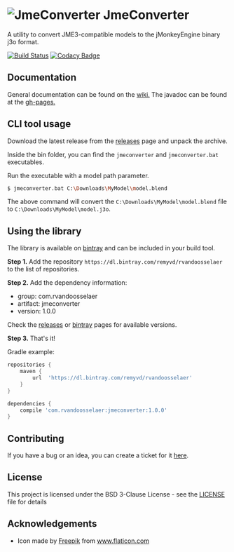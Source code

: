 # ![JmeConverter](icon-64.png) JmeConverter
A utility to convert JME3-compatible models to the jMonkeyEngine binary j3o format.

[![Build Status](https://travis-ci.com/rvandoosselaer/JmeConverter.svg?branch=master)](https://travis-ci.com/rvandoosselaer/JmeConverter) [![Codacy Badge](https://api.codacy.com/project/badge/Grade/9266e68729a447e2b8b0630468e914be)](https://www.codacy.com/manual/rvandoosselaer/JmeConverter?utm_source=github.com&amp;utm_medium=referral&amp;utm_content=rvandoosselaer/JmeConverter&amp;utm_campaign=Badge_Grade)

## Documentation
General documentation can be found on the [wiki.](https://github.com/rvandoosselaer/JmeConverter/wiki)
The javadoc can be found at the [gh-pages.](https://rvandoosselaer.github.io/JmeConverter/1.0.0/javadoc/)

## CLI tool usage
Download the latest release from the [releases](https://github.com/rvandoosselaer/JmeConverter/releases) page and unpack the archive.

Inside the bin folder, you can find the `jmeconverter` and `jmeconverter.bat` executables.

Run the executable with a model path parameter.

```bash
$ jmeconverter.bat C:\Downloads\MyModel\model.blend
```

The above command will convert the `C:\Downloads\MyModel\model.blend` file to `C:\Downloads\MyModel\model.j3o`.

## Using the library

The library is available on [bintray](https://bintray.com/remyvd/rvandoosselaer/jmeconverter) and can be included in your build tool.

**Step 1.** Add the repository `https://dl.bintray.com/remyvd/rvandoosselaer` to the list of repositories.

**Step 2.** Add the dependency information:

-   group: com.rvandoosselaer
-   artifact: jmeconverter
-   version: 1.0.0

Check the [releases](https://github.com/rvandoosselaer/JmeConverter/releases) or [bintray](https://bintray.com/remyvd/rvandoosselaer/jmeconverter) pages for available versions.

**Step 3.** That's it!

Gradle example:

```groovy
repositories {
    maven {
        url  'https://dl.bintray.com/remyvd/rvandoosselaer' 
    }
}

dependencies {
    compile 'com.rvandoosselaer:jmeconverter:1.0.0'
}
``` 

## Contributing
If you have a bug or an idea, you can create a ticket for it [here](https://github.com/rvandoosselaer/JmeConverter/issues).

## License
This project is licensed under the BSD 3-Clause License - see the [LICENSE](LICENSE) file for details

## Acknowledgements
-   Icon made by [Freepik](https://www.freepik.com/home) from www.flaticon.com
